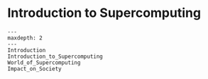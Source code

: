 # Introduction to Supercomputing 

```{toctree}
---
maxdepth: 2
---
Introduction
Introduction_to_Supercomputing
World_of_Supercomputing
Impact_on_Society
```